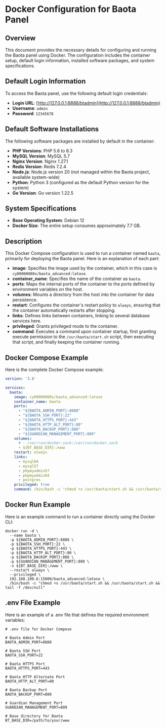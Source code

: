 # Docker Configuration for Baota Panel

## Overview
This document provides the necessary details for configuring and running the Baota panel using Docker. The configuration includes the container setup, default login information, installed software packages, and system specifications.

## Default Login Information
To access the Baota panel, use the following default login credentials:

- **Login URL**: [http://127.0.0.1:8888/btadmin](http://127.0.0.1:8888/btadmin)
- **Username**: `admin`
- **Password**: `12345678`

## Default Software Installations
The following software packages are installed by default in the container:

- **PHP Versions**: PHP 5.6 to 8.3
- **MySQL Version**: MySQL 5.7
- **Nginx Version**: Nginx 1.27.1
- **Redis Version**: Redis 7.2.4
- **Node.js**: Node.js version 20 (not managed within the Baota project, available system-wide)
- **Python**: Python 3 (configured as the default Python version for the system)
- **Go Version**: Go version 1.22.5

## System Specifications
- **Base Operating System**: Debian 12
- **Docker Size**: The entire setup consumes approximately 7.7 GB.
## Description
This Docker Compose configuration is used to run a container named `baota`, primarily for deploying the Baota panel. Here is an explanation of each part:

- **image**: Specifies the image used by the container, which in this case is `cy00000000x/baota_advanced:latase`.
- **container_name**: Specifies the name of the container as `baota`.
- **ports**: Maps the internal ports of the container to the ports defined by environment variables on the host.
- **volumes**: Mounts a directory from the host into the container for data persistence.
- **restart**: Configures the container's restart policy to `always`, ensuring that the container automatically restarts after stopping.
- **links**: Defines links between containers, linking to several database services here.
- **privileged**: Grants privileged mode to the container.
- **command**: Executes a command upon container startup, first granting execute permission to the `/usr/baota/start.sh` script, then executing that script, and finally keeping the container running.

## Docker Compose Example
Here is the complete Docker Compose example:

```yaml
version: '3.8'

services:
  baota:
    image: cy00000000x/baota_advanced:latase
    container_name: baota
    ports:
      - "${BAOTA_ADMIN_PORT}:8888"
      - "${BAOTA_SSH_PORT}:22"
      - "${BAOTA_HTTPS_PORT}:443"
      - "${BAOTA_HTTP_ALT_PORT}:80"
      - "${BAOTA_BACKUP_PORT}:888"
      - "${GUARDIAN_MANAGEMENT_PORT}:889"
    volumes:
      # - /var/run/docker.sock:/var/run/docker.sock
      - ${BT_BASE_DIR}:/www
    restart: always
    links:
      - mysql84
      - mysql57
      - phpmyadmin57
      - phpmyadmin84
      - postgres
    privileged: true
    command: /bin/bash -c "chmod +x /usr/baota/start.sh && /usr/baota/start.sh && tail -f /dev/null"
```
## Docker Run Example
Here is an example command to run a container directly using the Docker CLI:

```
docker run -d \
  --name baota \
  -p ${BAOTA_ADMIN_PORT}:8888 \
  -p ${BAOTA_SSH_PORT}:22 \
  -p ${BAOTA_HTTPS_PORT}:443 \
  -p ${BAOTA_HTTP_ALT_PORT}:80 \
  -p ${BAOTA_BACKUP_PORT}:888 \
  -p ${GUARDIAN_MANAGEMENT_PORT}:889 \
  -v ${BT_BASE_DIR}:/www \
  --restart always \
  --privileged \
  192.168.100.6:15000/baota_advanced:latase \
  /bin/bash -c "chmod +x /usr/baota/start.sh && /usr/baota/start.sh && tail -f /dev/null"

```

## .env File Example
Here is an example of a .env file that defines the required environment variables:
```
# .env file for Docker Compose

# Baota Admin Port
BAOTA_ADMIN_PORT=8888

# Baota SSH Port
BAOTA_SSH_PORT=22

# Baota HTTPS Port
BAOTA_HTTPS_PORT=443

# Baota HTTP Alternate Port
BAOTA_HTTP_ALT_PORT=80

# Baota Backup Port
BAOTA_BACKUP_PORT=888

# Guardian Management Port
GUARDIAN_MANAGEMENT_PORT=889

# Base directory for Baota
BT_BASE_DIR=/path/to/your/www

```